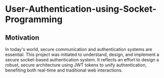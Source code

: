 # User-Authentication-using-Socket-Programming

## Motivation
In today's world, secure communication and authentication systems are essential. This project was initiated to understand, design, and implement a secure socket-based authentication system. It reflects an effort to design a robust, secure architecture using JWT tokens to unify authentication, benefiting both real-time and traditional web interactions.
